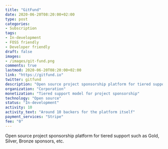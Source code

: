 ```yaml
---
title: "GitFund"
date: 2020-06-20T08:20:00+02:00
type: post
categories:
- Subscription
tags:
- In-development
- FOSS friendly
- Developer friendly
draft: false
images:
- /images/git-fund.png
comments: true
lastmod: 2020-06-20T08:20:00+02:00
link: "https://gitfund.io"
twitter: gitfund
description: "Open source project sponsorship platform for tiered support such as Gold, Silver, Bronze sponsors, etc."
organization: "Corporation"
monetization: "Tiered support model for project sponsorship"
technology: "Open source"
status: "In-development"
activity: 10
activity_text: "Around 10 backers for the platform itself"
payment_services: "Stripe"
fee: "0"
---
```


Open source project sponsorship platform for tiered support such as Gold, Silver, Bronze sponsors, etc. <!--more-->


